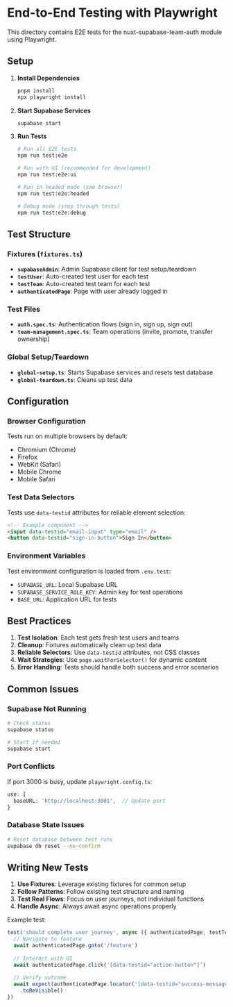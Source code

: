 # End-to-End Testing with Playwright

This directory contains E2E tests for the nuxt-supabase-team-auth module using Playwright.

## Setup

1. **Install Dependencies**
   ```bash
   pnpm install
   npx playwright install
   ```

2. **Start Supabase Services**
   ```bash
   supabase start
   ```

3. **Run Tests**
   ```bash
   # Run all E2E tests
   npm run test:e2e
   
   # Run with UI (recommended for development)
   npm run test:e2e:ui
   
   # Run in headed mode (see browser)
   npm run test:e2e:headed
   
   # Debug mode (step through tests)
   npm run test:e2e:debug
   ```

## Test Structure

### Fixtures (`fixtures.ts`)
- **`supabaseAdmin`**: Admin Supabase client for test setup/teardown
- **`testUser`**: Auto-created test user for each test
- **`testTeam`**: Auto-created test team for each test
- **`authenticatedPage`**: Page with user already logged in

### Test Files
- **`auth.spec.ts`**: Authentication flows (sign in, sign up, sign out)
- **`team-management.spec.ts`**: Team operations (invite, promote, transfer ownership)

### Global Setup/Teardown
- **`global-setup.ts`**: Starts Supabase services and resets test database
- **`global-teardown.ts`**: Cleans up test data

## Configuration

### Browser Configuration
Tests run on multiple browsers by default:
- Chromium (Chrome)
- Firefox
- WebKit (Safari)
- Mobile Chrome
- Mobile Safari

### Test Data Selectors
Tests use `data-testid` attributes for reliable element selection:
```html
<!-- Example component -->
<input data-testid="email-input" type="email" />
<button data-testid="sign-in-button">Sign In</button>
```

### Environment Variables
Test environment configuration is loaded from `.env.test`:
- `SUPABASE_URL`: Local Supabase URL
- `SUPABASE_SERVICE_ROLE_KEY`: Admin key for test operations
- `BASE_URL`: Application URL for tests

## Best Practices

1. **Test Isolation**: Each test gets fresh test users and teams
2. **Cleanup**: Fixtures automatically clean up test data
3. **Reliable Selectors**: Use `data-testid` attributes, not CSS classes
4. **Wait Strategies**: Use `page.waitForSelector()` for dynamic content
5. **Error Handling**: Tests should handle both success and error scenarios

## Common Issues

### Supabase Not Running
```bash
# Check status
supabase status

# Start if needed
supabase start
```

### Port Conflicts
If port 3000 is busy, update `playwright.config.ts`:
```typescript
use: {
  baseURL: 'http://localhost:3001',  // Update port
}
```

### Database State Issues
```bash
# Reset database between test runs
supabase db reset --no-confirm
```

## Writing New Tests

1. **Use Fixtures**: Leverage existing fixtures for common setup
2. **Follow Patterns**: Follow existing test structure and naming
3. **Test Real Flows**: Focus on user journeys, not individual functions
4. **Handle Async**: Always await async operations properly

Example test:
```typescript
test('should complete user journey', async ({ authenticatedPage, testTeam }) => {
  // Navigate to feature
  await authenticatedPage.goto('/feature')
  
  // Interact with UI
  await authenticatedPage.click('[data-testid="action-button"]')
  
  // Verify outcome
  await expect(authenticatedPage.locator('[data-testid="success-message"]'))
    .toBeVisible()
})
```